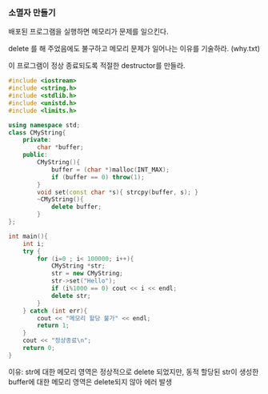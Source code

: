 ### 소멸자 만들기

배포된 프로그램을 실행하면 메모리가 문제를 일으킨다.

delete  를 해 주었음에도 불구하고 메모리 문제가 일어나는 이유를 기술하라. (why.txt)

이 프로그램이 정상 종료되도록 적절한 destructor를 만들라.

```c++
#include <iostream>
#include <string.h>
#include <stdlib.h>
#include <unistd.h>
#include <limits.h>

using namespace std;
class CMyString{
    private:
        char *buffer;
    public:
        CMyString(){
            buffer = (char *)malloc(INT_MAX);
            if (buffer == 0) throw(1);
        }
        void set(const char *s){ strcpy(buffer, s); }
		~CMyString(){
			delete buffer;
		}
};

int main(){
    int i;
    try {
        for (i=0 ; i< 100000; i++){
            CMyString *str;
            str = new CMyString;
            str->set("Hello");
            if (i%1000 == 0) cout << i << endl;
            delete str;
        }
    } catch (int err){
        cout << "메모리 할당 불가" << endl;
        return 1;
    }
    cout << "정상종료\n";
    return 0;
}
```

이유:
str에 대한 메모리 영역은 정상적으로 delete 되었지만, 동적 할당된 str이 생성한 buffer에 대한 메모리 영역은 delete되지 않아 에러 발생
